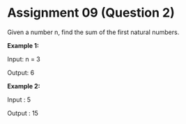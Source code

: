 # Assignment 09 (Question 2)

Given a number n, find the sum of the first natural numbers.

**Example 1:**

Input: n = 3

Output: 6

**Example 2:**

Input : 5

Output : 15
